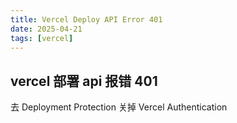 ```yaml
---
title: Vercel Deploy API Error 401
date: 2025-04-21
tags: [vercel]
---
```


## vercel 部署 api 报错 401

去 Deployment Protection 关掉 Vercel Authentication